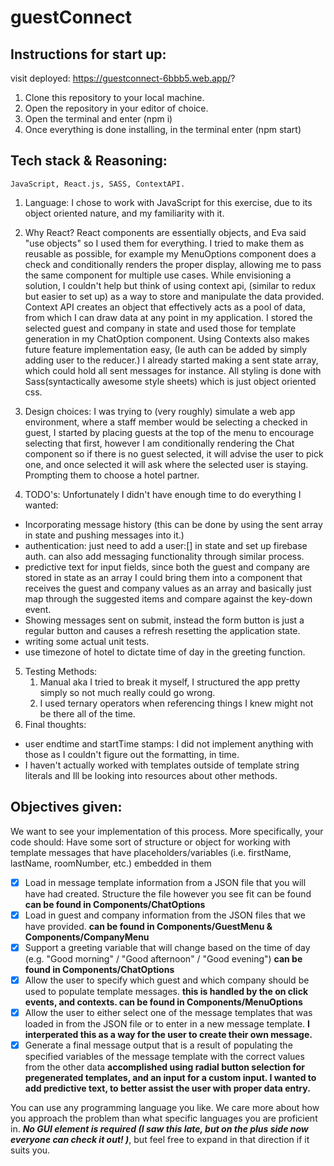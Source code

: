# guestConnect

## Instructions for start up:

visit deployed: https://guestconnect-6bbb5.web.app/?

1. Clone this repository to your local machine.
2. Open the repository in your editor of choice.
3. Open the terminal and enter (npm i)
4. Once everything is done installing, in the terminal enter (npm start)

## Tech stack & Reasoning:

    JavaScript, React.js, SASS, ContextAPI.

1.  Language:
    I chose to work with JavaScript for this exercise, due to its object oriented nature, and my familiarity with it.

2.  Why React?
    React components are essentially objects, and Eva said "use objects" so I used them for everything. I tried to make them as reusable as possible, for example my MenuOptions component does a check and conditionally renders the proper display, allowing me to pass the same component for multiple use cases. While envisioning a solution, I couldn't help but think of using context api, (similar to redux but easier to set up) as a way to store and manipulate the data provided. Context API creates an object that effectively acts as a pool of data, from which I can draw data at any point in my application. I stored the selected guest and company in state and used those for template generation in my ChatOption component. Using Contexts also makes future feature implementation easy, (Ie auth can be added by simply adding user to the reducer.) I already started making a sent state array, which could hold all sent messages for instance. All styling is done with Sass(syntactically awesome style sheets) which is just object oriented css.

3.  Design choices:
    I was trying to (very roughly) simulate a web app environment, where a staff member would be selecting a checked in guest, I started by placing guests at the top of the menu to encourage selecting that first, however I am conditionally rendering the Chat component so if there is no guest selected, it will advise the user to pick one, and once selected it will ask where the selected user is staying. Prompting them to choose a hotel partner.

4.  TODO's: Unfortunately I didn't have enough time to do everything I wanted:

- Incorporating message history (this can be done by using the sent array in state and pushing messages into it.)
- authentication: just need to add a user:[] in state and set up firebase auth. can also add messaging functionality through similar process.
- predictive text for input fields, since both the guest and company are stored in state as an array I could bring them into a component that receives the guest and company values as an array and basically just map through the suggested items and compare against the key-down event.
- Showing messages sent on submit, instead the form button is just a regular button and causes a refresh resetting the application state.
- writing some actual unit tests.
- use timezone of hotel to dictate time of day in the greeting function.

5. Testing Methods:
   1. Manual aka I tried to break it myself, I structured the app pretty simply so not much really could go wrong.
   2. I used ternary operators when referencing things I knew might not be there all of the time.
6. Final thoughts:

- user endtime and startTime stamps: I did not implement anything with those as I couldn't figure out the formatting, in time.
- I haven't actually worked with templates outside of template string literals and Ill be looking into resources about other methods.

## Objectives given:

We want to see your implementation of this process. More specifically, your code should:
Have some sort of structure or object for working with template messages that have placeholders/variables (i.e. firstName, lastName,
roomNumber, etc.) embedded in them

- [x] Load in message template information from a JSON file that you will have had created. Structure the file however you see fit can be found
        **can be found in  Components/ChatOptions**
- [x] Load in guest and company information from the JSON files that we have provided.
        **can be found in Components/GuestMenu & Components/CompanyMenu**
- [x] Support a greeting variable that will change based on the time of day (e.g. "Good morning" / "Good afternoon" / "Good evening")
        **can be found in  Components/ChatOptions**
- [x] Allow the user to specify which guest and which company should be used to populate template messages.
         **this is handled by the on click events, and contexts. can be found in Components/MenuOptions**
- [x] Allow the user to either select one of the message templates that was loaded in from the JSON file or to enter in a new message template.
         **I interperated this as a way for the user to create their own message.**
- [x] Generate a final message output that is a result of populating the specified variables of the message template with the correct values from the other data
         **accomplished using radial button selection for pregenerated templates, and an input for a custom input. I wanted to add predictive text, to better assist the user       with proper data entry.** 

You can use any programming language you like. We care more about how you approach the problem than what specific languages you are
proficient in. ***No GUI element is required (I saw this late, but on the plus side now everyone can check it out! )***, but feel free to expand in that direction if it suits you.


